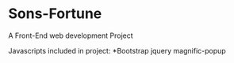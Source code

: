# Sons-Fortune
A Front-End web development Project

Javascripts included in project:
*Bootstrap
jquery
magnific-popup
